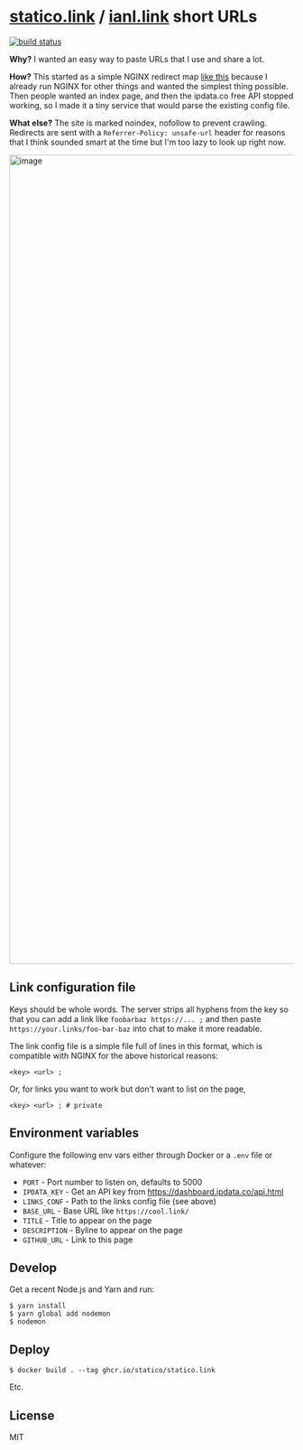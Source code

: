 # [statico.link](https://statico.link) / [ianl.link](https://ianl.link) short URLs

[![build status](https://img.shields.io/github/actions/workflow/status/statico/statico.link/build.yml?branch=main&style=flat-square)](https://ghcr.io/statico/statico.link)

**Why?** I wanted an easy way to paste URLs that I use and share a lot.

**How?** This started as a simple NGINX redirect map [like this](https://gist.github.com/statico/14fa84d7e79722031d5e49694191ba1d) because I already run NGINX for other things and wanted the simplest thing possible. Then people wanted an index page, and then the ipdata.co free API stopped working, so I made it a tiny service that would parse the existing config file.

**What else?** The site is marked noindex, nofollow to prevent crawling. Redirects are sent with a `Referrer-Policy: unsafe-url` header for reasons that I think sounded smart at the time but I'm too lazy to look up right now.

<img width="1434" alt="image" src="https://user-images.githubusercontent.com/137158/138023227-b74cb8f4-48c1-4b1b-b3f8-060e7beca9f3.png">

## Link configuration file

Keys should be whole words. The server strips all hyphens from the key so that you can add a link like `foobarbaz https://... ;` and then paste `https://your.links/foo-bar-baz` into chat to make it more readable.

The link config file is a simple file full of lines in this format, which is compatible with NGINX for the above historical reasons:

```
<key> <url> ;
```

Or, for links you want to work but don't want to list on the page,

```
<key> <url> ; # private
```

## Environment variables

Configure the following env vars either through Docker or a `.env` file or whatever:

- `PORT` - Port number to listen on, defaults to 5000
- `IPDATA_KEY` - Get an API key from https://dashboard.ipdata.co/api.html
- `LINKS_CONF` - Path to the links config file (see above)
- `BASE_URL` - Base URL like `https://cool.link/`
- `TITLE` - Title to appear on the page
- `DESCRIPTION` - Byline to appear on the page
- `GITHUB_URL` - Link to this page

## Develop

Get a recent Node.js and Yarn and run:

```
$ yarn install
$ yarn global add nodemon
$ nodemon
```

## Deploy

```
$ docker build . --tag ghcr.io/statico/statico.link
```

Etc.

## License

MIT
